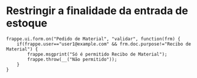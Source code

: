# Restringir a finalidade da entrada de estoque



```
frappe.ui.form.on("Pedido de Material", "validar", function(frm) {
    if(frappe.user=="user1@example.com" && frm.doc.purpose!="Recibo de Material") {
        frappe.msgprint("Só é permitido Recibo de Material");
        frappe.throw(__("Não permitido"));
    }
}

```
